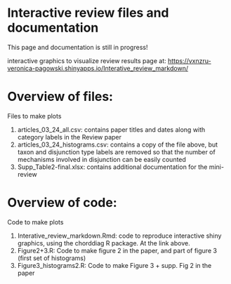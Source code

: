 # Interactive review files and documentation
This page and documentation is still in progress!

interactive graphics to visualize review results
page at: https://vxnzru-veronica-pagowski.shinyapps.io/Interative_review_markdown/

# Overview of files:
Files to make plots
1) articles_03_24_all.csv: contains paper titles and dates along with category labels in the Review paper
2) articles_03_24_histograms.csv: contains a copy of the file above, but taxon and disjunction type labels are removed so that the number of mechanisms involved in disjunction can be easily counted
3) Supp_Table2-final.xlsx: contains additional documentation for the mini-review

# Overview of code:
Code to make plots
1) Interative_review_markdown.Rmd: code to reproduce interactive shiny graphics, using the chorddiag R package. At the link above.
2) Figure2+3.R: Code to make figure 2 in the paper, and part of figure 3 (first set of histograms)
3) Figure3_histograms2.R: Code to make Figure 3 + supp. Fig 2 in the paper




